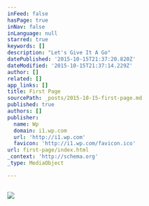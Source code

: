 ```yaml
---
inFeed: false
hasPage: true
inNav: false
inLanguage: null
starred: true
keywords: []
description: "Let's Give It A Go"
datePublished: '2015-10-15T21:37:20.820Z'
dateModified: '2015-10-15T21:37:14.229Z'
author: []
related: []
app_links: []
title: First Page
sourcePath: _posts/2015-10-15-first-page.md
published: true
authors: []
publisher:
  name: Wp
  domain: i1.wp.com
  url: 'http://i1.wp.com'
  favicon: 'http://i1.wp.com/favicon.ico'
url: first-page/index.html
_context: 'http://schema.org'
_type: MediaObject

---
```

<article style=""><h1></h1><p></p><img src="http://i1.wp.com/collectedlight.com/wp-content/uploads/jenner-graded.jpg" /></article>